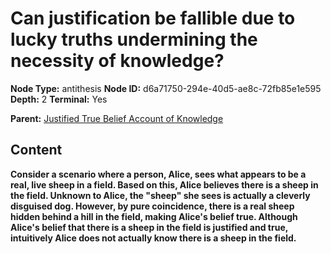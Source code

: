 # Can justification be fallible due to lucky truths undermining the necessity of knowledge?

**Node Type:** antithesis
**Node ID:** d6a71750-294e-40d5-ae8c-72fb85e1e595
**Depth:** 2
**Terminal:** Yes

**Parent:** [Justified True Belief Account of Knowledge](justified-true-belief-account-of-knowledge.md)

## Content

**Consider a scenario where a person, Alice, sees what appears to be a real, live sheep in a field. Based on this, Alice believes there is a sheep in the field. Unknown to Alice, the "sheep" she sees is actually a cleverly disguised dog. However, by pure coincidence, there is a real sheep hidden behind a hill in the field, making Alice's belief true. Although Alice's belief that there is a sheep in the field is justified and true, intuitively Alice does not actually know there is a sheep in the field.**
